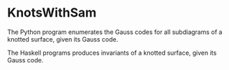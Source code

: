 # KnotsWithSam

The Python program enumerates the Gauss codes for all subdiagrams of a knotted surface, given its Gauss code.

The Haskell programs produces invariants of a knotted surface, given its Gauss code.
